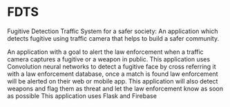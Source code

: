 # FDTS
Fugitive Detection Traffic System for a safer society:
An application which detects fugitive using traffic camera that helps to build a safer community.


An application with a goal to alert the law enforcement when a traffic camera captures a fugitive or
a weapon in public. This application uses Convolution neural networks to detect a fugitive face by cross
referring it with a law enforcement database, once a match is found law enforcement will be alerted on their
web or mobile app. This application will also detect weapons and flag them as threat and let the law enforcement know as soon as possible
This application uses Flask and Firebase
